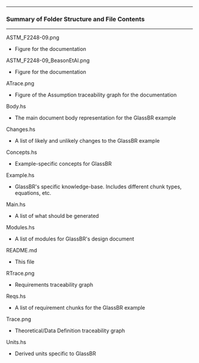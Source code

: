 --------------------------------------------------
### Summary of Folder Structure and File Contents
--------------------------------------------------

ASTM_F2248-09.png
  - Figure for the documentation
  
ASTM_F2248-09_BeasonEtAl.png
  - Figure for the documentation
  
ATrace.png
  - Figure of the Assumption traceability graph for the documentation

Body.hs
  - The main document body representation for the GlassBR example
  
Changes.hs
  - A list of likely and unlikely changes to the GlassBR example
  
Concepts.hs
  - Example-specific concepts for GlassBR
  
Example.hs
  - GlassBR's specific knowledge-base. Includes different chunk types, 
    equations, etc.
  
Main.hs 
  - A list of what should be generated
  
Modules.hs
  - A list of modules for GlassBR's design document
  
README.md
  - This file
  
RTrace.png
  - Requirements traceability graph
  
Reqs.hs
  - A list of requirement chunks for the GlassBR example
  
Trace.png
  - Theoretical/Data Definition traceability graph
  
Units.hs
  - Derived units specific to GlassBR  
